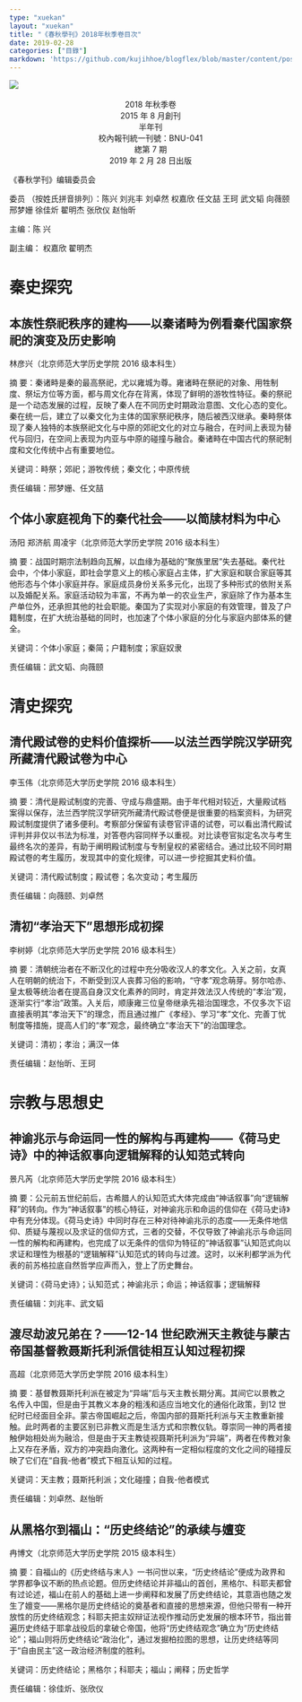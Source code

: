 ```yaml
---
type: "xuekan"
layout: "xuekan"
title: "《春秋學刊》2018年秋季卷目次"
date: 2019-02-28
categories: ["目錄"]
markdown: 'https://github.com/kujihhoe/blogflex/blob/master/content/post/.md'
---
```


<img src="https://pic.imgdb.cn/item/5e9562b5c2a9a83be5a36ede.jpg">
<br>
<br>

<center>2018 年秋季卷</center>
<center>2015 年 8 月創刊</center>
<center>半年刊</center>
<center>校內報刊統一刊號：BNU-041</center>
<center>緫第  7 期</center>
<center>2019 年 2 月 28 日出版</center>

《春秋学刊》编辑委员会

委员 （按姓氏拼音排列）：陈兴 刘兆丰 刘卓然 权嘉欣 任文喆 王珂 武文韬 向薇颐 邢梦姗 徐佳炘 翟明杰 张欣仪 赵怡昕

主编：陈 兴

副主编： 权嘉欣 翟明杰

# 秦史探究

## 本族性祭祀秩序的建构——以秦诸畤为例看秦代国家祭祀的演变及历史影响

林彦兴（北京师范大学历史学院 2016 级本科生）

摘 要：秦诸畤是秦的最高祭祀，尤以雍城为尊。雍诸畤在祭祀的对象、用牲制度、祭坛方位等方面，都与周文化存在背离，体现了鲜明的游牧性特征。秦的祭祀是一个动态发展的过程，反映了秦人在不同历史时期政治意图、文化心态的变化。秦在统一后，建立了以秦文化为主体的国家祭祀秩序，随后被西汉继承。秦畤祭体现了秦人独特的本族祭祀文化与中原的郊祀文化的对立与融合，在时间上表现为替代与回归，在空间上表现为内亚与中原的碰撞与融合。秦诸畤在中国古代的祭祀制度和文化传统中占有重要地位。

关键词：畤祭；郊祀；游牧传统；秦文化；中原传统

责任编辑：邢梦姗、任文喆

## 个体小家庭视角下的秦代社会——以简牍材料为中心

汤阳 郑济航 周凌宇（北京师范大学历史学院 2016 级本科生）

摘 要：战国时期宗法制趋向瓦解，以血缘为基础的“聚族里居”失去基础。秦代社会中，个体小家庭，即社会学意义上的核心家庭占主体，扩大家庭和联合家庭等其他形态与个体小家庭并存。家庭成员身份关系多元化，出现了多种形式的依附关系以及婚配关系。家庭活动较为丰富，不再为单一的农业生产，家庭除了作为基本生产单位外，还承担其他的社会职能。秦国为了实现对小家庭的有效管理，普及了户籍制度，在扩大统治基础的同时，也加速了个体小家庭的分化与家庭内部体系的健全。

关键词：个体小家庭；秦简；户籍制度；家庭奴隶

责任编辑：武文韬、向薇颐

# 清史探究

## 清代殿试卷的史料价值探析——以法兰西学院汉学研究所藏清代殿试卷为中心

李玉伟（北京师范大学历史学院 2016 级本科生）

摘 要：清代是殿试制度的完善、守成与鼎盛期。由于年代相对较近，大量殿试档案得以保存，法兰西学院汉学研究所藏清代殿试卷便是很重要的档案资料，为研究殿试制度提供了诸多便利。考察部分保留有读卷官评语的试卷，可以看出清代殿试评判并非仅以书法为标准，对答卷内容同样予以重视。对比读卷官拟定名次与考生最终名次的差异，有助于阐明殿试制度与专制皇权的紧密结合。通过比较不同时期殿试卷的考生履历，发现其中的变化规律，可以进一步挖掘其史料价值。

关键词：清代殿试制度；殿试卷；名次变动；考生履历

责任编辑：向薇颐、刘卓然

## 清初“孝治天下”思想形成初探

李树婷（北京师范大学历史学院 2016 级本科生）

摘 要：清朝统治者在不断汉化的过程中充分吸收汉人的孝文化。入关之前，女真人在明朝的统治下，不断受到汉人丧葬习俗的影响，“守孝”观念萌芽。努尔哈赤、皇太极等统治者在提高自身汉文化素养的同时，肯定并效法汉人传统的“孝治”观，逐渐实行“孝治”政策。入关后，顺康雍三位皇帝继承先祖治国理念，不仅多次下诏直接表明其“孝治天下”的理念，而且通过推广《孝经》、学习“孝”文化、完善丁忧制度等措施，提高人们的“孝”观念，最终确立“孝治天下”的治国理念。

关键词：清初；孝治；满汉一体

责任编辑：赵怡昕、王珂

# 宗教与思想史

## 神谕兆示与命运同一性的解构与再建构——《荷马史诗》中的神话叙事向逻辑解释的认知范式转向

景凡芮（北京师范大学历史学院 2016 级本科生）

摘 要：公元前五世纪前后，古希腊人的认知范式大体完成由“神话叙事”向“逻辑解释”的转向。作为“神话叙事”的核心特征，对神谕兆示和命运的信仰在《荷马史诗》中有充分体现。《荷马史诗》中同时存在三种对待神谕兆示的态度——无条件地信仰、质疑与蔑视以及求证的信仰方式，三者的交替，不仅导致了神谕兆示与命运同一性的解构和再建构，也完成了以无条件的信仰为特征的“神话叙事”认知范式向以求证和理性为根基的“逻辑解释”认知范式的转向与过渡。这时，以米利都学派为代表的前苏格拉底自然哲学应声而入，登上了历史舞台。

关键词：《荷马史诗》；认知范式；神谕兆示；命运；神话叙事；逻辑解释

责任编辑：刘兆丰、武文韬

## 渡尽劫波兄弟在？——12-14 世纪欧洲天主教徒与蒙古帝国基督教聂斯托利派信徒相互认知过程初探

高超（北京师范大学历史学院 2016 级本科生）

摘 要：基督教聂斯托利派在被定为“异端”后与天主教长期分离。其间它以景教之名传入中国，但是由于其教义本身的粗浅和适应当地文化的通俗化政策，到12 世纪时已经面目全非。蒙古帝国崛起之后，帝国内部的聂斯托利派与天主教重新接触。此时两者的主要区别已非教义而是生活方式和宗教仪轨。尊崇同一神的两者接触伊始相处尚为融洽，但是由于天主教徒视聂斯托利派为“异端”，两者在传教对象上又存在矛盾，双方的冲突趋向激化。这两种有一定相似程度的文化之间的碰撞反映了它们在“自我-他者”模式下相互认知的过程。

关键词：天主教；聂斯托利派；文化碰撞；自我-他者模式

责任编辑：刘卓然、赵怡昕

## 从黑格尔到福山：“历史终结论”的承续与嬗变

冉博文（北京师范大学历史学院 2015 级本科生）

摘 要：自福山的《历史终结与末人》一书问世以来，“历史终结论”便成为政界和学界都争议不断的热点论题。但历史终结论并非福山的首创，黑格尔、科耶夫都曾有过论述，福山在前人的基础上进一步阐释和发展了历史终结论，其意涵也随之发生了嬗变——黑格尔是历史终结论的奠基者和直接的思想来源，但他只带有一种开放性的历史终结观念；科耶夫把主奴辩证法视作推动历史发展的根本环节，指出普遍历史终结于耶拿战役后的拿破仑帝国，他将“历史终结观念”确立为“历史终结论”；福山则将历史终结论“政治化”，通过发掘柏拉图的思想，让历史终结等同于“自由民主”这一政治经济制度的胜利。

关键词：历史终结论；黑格尔；科耶夫；福山；阐释；历史哲学

责任编辑：徐佳炘、张欣仪
